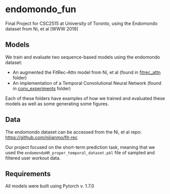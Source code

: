 # endomondo_fun
Final Project for CSC2515 at University of Toronto, using the Endomondo dataset from Ni, et al [WWW 2019]


## Models
We train and evaluate two sequence-based models using the endomondo dataset:
 * An augmented the FitRec-Attn model from Ni, et al (found in [fitrec_attn](https://github.com/twkillian/endomondo_fun/tree/main/fitrec_attn) folder)
 * An implementation of a Temporal Convolutional Neural Network (found in [conv_experiments](https://github.com/twkillian/endomondo_fun/tree/main/conv_experiments) folder)

Each of these folders have examples of how we trained and evaluated these models as well as some generating some figures.

## Data
The endomondo dataset can be accessed from the Ni, et al repo: https://github.com/nijianmo/fit-rec

Our project focused on the short-term prediction task, meaning that we used the `endomondoHR_proper_temporal_dataset.pkl` file of sampled and filtered user workout data.

## Requirements
All models were built using Pytorch v. 1.7.0
